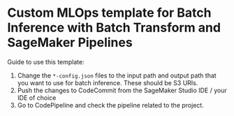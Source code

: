 # Custom MLOps template for Batch Inference with Batch Transform and SageMaker Pipelines

Guide to use this template:

1. Change the `*-config.json` files to the input path and output path that you want to use for batch inference. These should be S3 URIs.
2. Push the changes to CodeCommit from the SageMaker Studio IDE / your IDE of choice
3. Go to CodePipeline and check the pipeline related to the project.